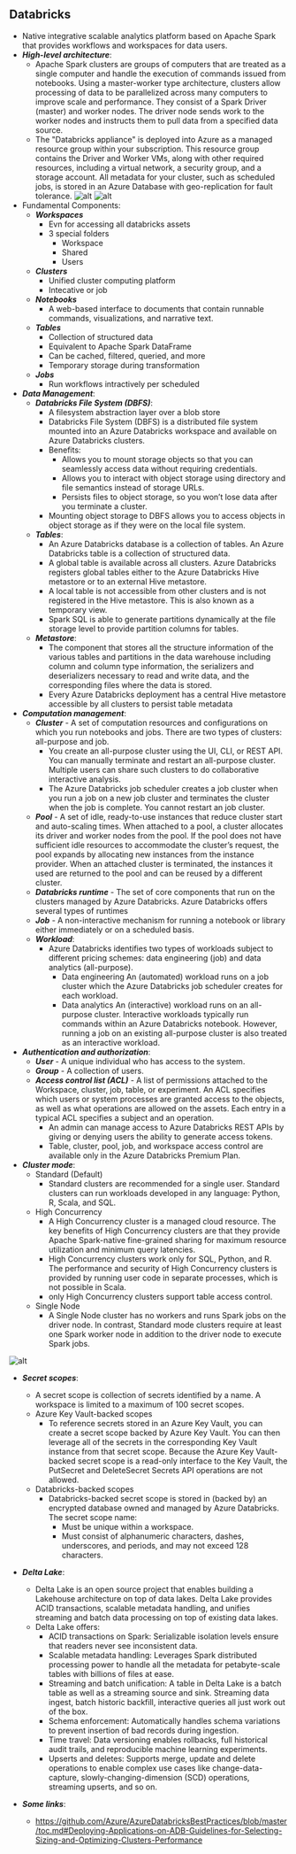 ## Databricks

* Native integrative scalable analytics platform based on Apache Spark that provides workflows and workspaces for data users.
* ***High-level architecture***:
    - Apache Spark clusters are groups of computers that are treated as a single computer and handle the execution of commands issued from notebooks. Using a master-worker type architecture, clusters allow processing of data to be parallelized across many computers to improve scale and performance. They consist of a Spark Driver (master) and worker nodes. The driver node sends work to the worker nodes and instructs them to pull data from a specified data source.
    - The "Databricks appliance" is deployed into Azure as a managed resource group within your subscription. This resource group contains the Driver and Worker VMs, along with other required resources, including a virtual network, a security group, and a storage account. All metadata for your cluster, such as scheduled jobs, is stored in an Azure Database with geo-replication for fault tolerance.
![alt](../img/driver-executor.png)
![alt](../img/spark.png)
* Fundamental Components:
    - ***Workspaces*** 
        - Evn for accessing all databricks assets
        - 3 special folders
            - Workspace
            - Shared 
            - Users 
    - ***Clusters***
        - Unified cluster computing platform
        - Intecative or job
    - ***Notebooks***
        - A web-based interface to documents that contain runnable commands, visualizations, and narrative text.
    - ***Tables***
        - Collection of structured data
        - Equivalent to Apache Spark DataFrame
        - Can be cached, filtered, queried, and more
        - Temporary storage during transformation 
    - ***Jobs***
        - Run workflows intractively per scheduled
* ***Data Management***:
    - ***Databricks File System (DBFS)***:
        - A filesystem abstraction layer over a blob store
        - Databricks File System (DBFS) is a distributed file system mounted into an Azure Databricks workspace and available on Azure Databricks clusters.
        - Benefits:
            - Allows you to mount storage objects so that you can seamlessly access data without requiring credentials.
            - Allows you to interact with object storage using directory and file semantics instead of storage URLs.
            - Persists files to object storage, so you won’t lose data after you terminate a cluster.
        - Mounting object storage to DBFS allows you to access objects in object storage as if they were on the local file system.  
    - ***Tables***:
        - An Azure Databricks database is a collection of tables. An Azure Databricks table is a collection of structured data.
        - A global table is available across all clusters. Azure Databricks registers global tables either to the Azure Databricks Hive metastore or to an external Hive metastore.
        - A local table is not accessible from other clusters and is not registered in the Hive metastore. This is also known as a temporary view.
        - Spark SQL is able to generate partitions dynamically at the file storage level to provide partition columns for tables.
    * ***Metastore***: 
        - The component that stores all the structure information of the various tables and partitions in the data warehouse including column and column type information, the serializers and deserializers necessary to read and write data, and the corresponding files where the data is stored. 
        - Every Azure Databricks deployment has a central Hive metastore accessible by all clusters to persist table metadata
* ***Computation management***:
    - ***Cluster*** - A set of computation resources and configurations on which you run notebooks and jobs. There are two types of clusters: all-purpose and job.
        - You create an all-purpose cluster using the UI, CLI, or REST API. You can manually terminate and restart an all-purpose cluster. Multiple users can share such clusters to do collaborative interactive analysis.
        - The Azure Databricks job scheduler creates a job cluster when you run a job on a new job cluster and terminates the cluster when the job is complete. You cannot restart an job cluster. 
    - ***Pool*** - A set of idle, ready-to-use instances that reduce cluster start and auto-scaling times. When attached to a pool, a cluster allocates its driver and worker nodes from the pool. If the pool does not have sufficient idle resources to accommodate the cluster’s request, the pool expands by allocating new instances from the instance provider. When an attached cluster is terminated, the instances it used are returned to the pool and can be reused by a different cluster.
    - ***Databricks runtime*** - The set of core components that run on the clusters managed by Azure Databricks. Azure Databricks offers several types of runtimes
    - ***Job*** - A non-interactive mechanism for running a notebook or library either immediately or on a scheduled basis. 
    - ***Workload***:
        - Azure Databricks identifies two types of workloads subject to different pricing schemes: data engineering (job) and data analytics (all-purpose).
            - Data engineering An (automated) workload runs on a job cluster which the Azure Databricks job scheduler creates for each workload.
            - Data analytics An (interactive) workload runs on an all-purpose cluster. Interactive workloads typically run commands within an Azure Databricks notebook. However, running a job on an existing all-purpose cluster is also treated as an interactive workload.
* ***Authentication and authorization***:
    - ***User*** - A unique individual who has access to the system.
    - ***Group*** - A collection of users.
    - ***Access control list (ACL)*** - A list of permissions attached to the Workspace, cluster, job, table, or experiment. An ACL specifies which users or system processes are granted access to the objects, as well as what operations are allowed on the assets. Each entry in a typical ACL specifies a subject and an operation.
        - An admin can manage access to Azure Databricks REST APIs by giving or denying users the ability to generate access tokens.   
        - Table, cluster, pool, job, and workspace access control are available only in the Azure Databricks Premium Plan.
* ***Cluster mode***:
    - Standard (Default)
        - Standard clusters are recommended for a single user. Standard clusters can run workloads developed in any language: Python, R, Scala, and SQL.
    - High Concurrency 
        - A High Concurrency cluster is a managed cloud resource. The key benefits of High Concurrency clusters are that they provide Apache Spark-native fine-grained sharing for maximum resource utilization and minimum query latencies.
        - High Concurrency clusters work only for SQL, Python, and R. The performance and security of High Concurrency clusters is provided by running user code in separate processes, which is not possible in Scala.
        - only High Concurrency clusters support table access control.
    - Single Node
        - A Single Node cluster has no workers and runs Spark jobs on the driver node. In contrast, Standard mode clusters require at least one Spark worker node in addition to the driver node to execute Spark jobs.

![alt](../img/databricks.png)

* ***Secret scopes***:
    -  A secret scope is collection of secrets identified by a name. A workspace is limited to a maximum of 100 secret scopes.
    - Azure Key Vault-backed scopes
        - To reference secrets stored in an Azure Key Vault, you can create a secret scope backed by Azure Key Vault. You can then leverage all of the secrets in the corresponding Key Vault instance from that secret scope. Because the Azure Key Vault-backed secret scope is a read-only interface to the Key Vault, the PutSecret and DeleteSecret Secrets API operations are not allowed. 
    - Databricks-backed scopes
        -  Databricks-backed secret scope is stored in (backed by) an encrypted database owned and managed by Azure Databricks. The secret scope name:
            - Must be unique within a workspace.
            - Must consist of alphanumeric characters, dashes, underscores, and periods, and may not exceed 128 characters.

* ***Delta Lake***:
    - Delta Lake is an open source project that enables building a Lakehouse architecture on top of data lakes. Delta Lake provides ACID transactions, scalable metadata handling, and unifies streaming and batch data processing on top of existing data lakes.
    - Delta Lake offers:
        - ACID transactions on Spark: Serializable isolation levels ensure that readers never see inconsistent data.
        - Scalable metadata handling: Leverages Spark distributed processing power to handle all the metadata for petabyte-scale tables with billions of files at ease.
        - Streaming and batch unification: A table in Delta Lake is a batch table as well as a streaming source and sink. Streaming data ingest, batch historic backfill, interactive queries all just work out of the box.
        - Schema enforcement: Automatically handles schema variations to prevent insertion of bad records during ingestion.
        - Time travel: Data versioning enables rollbacks, full historical audit trails, and reproducible machine learning experiments.
        - Upserts and deletes: Supports merge, update and delete operations to enable complex use cases like change-data-capture, slowly-changing-dimension (SCD) operations, streaming upserts, and so on.

* ***Some links***:
    - https://github.com/Azure/AzureDatabricksBestPractices/blob/master/toc.md#Deploying-Applications-on-ADB-Guidelines-for-Selecting-Sizing-and-Optimizing-Clusters-Performance